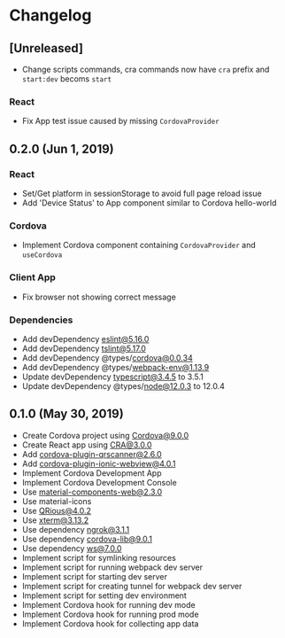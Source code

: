 # Changelog

## [Unreleased]

- Change scripts commands, cra commands now have `cra` prefix and `start:dev` becoms `start`

### React

- Fix App test issue caused by missing `CordovaProvider`

## 0.2.0 (Jun 1, 2019)

### React

- Set/Get platform in sessionStorage to avoid full page reload issue
- Add 'Device Status' to App component similar to Cordova hello-world

### Cordova

- Implement Cordova component containing `CordovaProvider` and `useCordova`
  
### Client App

- Fix browser not showing correct message

### Dependencies

- Add devDependency eslint@5.16.0
- Add devDependency tslint@5.17.0
- Add devDependency @types/cordova@0.0.34
- Add devDependency @types/webpack-env@1.13.9
- Update devDependency typescript@3.4.5 to 3.5.1
- Update devDependency @types/node@12.0.3 to 12.0.4

## 0.1.0 (May 30, 2019)

- Create Cordova project using Cordova@9.0.0
- Create React app using CRA@3.0.0
- Add cordova-plugin-qrscanner@2.6.0
- Add cordova-plugin-ionic-webview@4.0.1
- Implement Cordova Development App
- Implement Cordova Development Console
- Use material-components-web@2.3.0
- Use material-icons
- Use QRious@4.0.2
- Use xterm@3.13.2
- Use dependency ngrok@3.1.1
- Use dependency cordova-lib@9.0.1
- Use dependency ws@7.0.0
- Implement script for symlinking resources
- Implement script for running webpack dev server
- Implement script for starting dev server
- Implement script for creating tunnel for webpack dev server
- Implement script for setting dev environment
- Implement Cordova hook for running dev mode
- Implement Cordova hook for running prod mode
- Implement Cordova hook for collecting app data